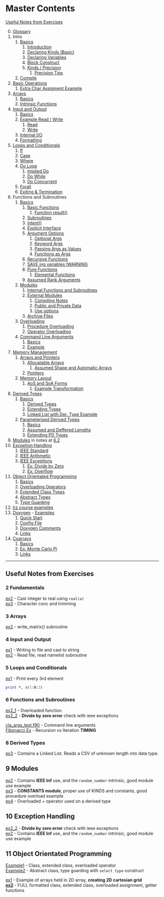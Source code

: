 # Master Contents

[Useful Notes from Exercises](#useful-notes-from-exercises)

0. [Glossary](./00_Glossary.md)
1. Intro
    1. [Basics](./01_0_Basics.md)
        1. [Introduction](./01_0_Basics.md#introduction)
        2. [Declaring Kinds (Basic)](./01_0_Basics.md#declaring-kinds-basic)
        3. [Declaring Variables](./01_0_Basics.md#declaring-variables)
        4. [Block Construct](./01_0_Basics.md#block-construct)
        5. [Kinds / Precision](./01_0_Basics.md#kinds--precision)
            1. [Precision Tips](./01_0_Basics.md#tips)
    2. [Compile](./01_1_Compile.md)
2. [Basic Operations](./02_0_Basic_Operations.md)
    1. [Extra Char Assigment Example](./02_1_Char_Assign_Ex.md)
3. [Arrays](./03_Arrays.md)
    1. [Basics](./03_Arrays.md#basics)
    2. [Intrinsic Functions](./03_Arrays.md#intrinsic-functions)
4. [Input and Output](./04_Input_Output.md)
    1. [Basics](./04_Input_Output.md#basics)
    2. [Example Read / Write](./04_Input_Output.md#example-read--write)
        1. [Read](./04_Input_Output.md#read)
        2. [Write](./04_Input_Output.md#write)
    3. [Internal I/O](./04_Input_Output.md#internal-io)
    4. [Formatting](./04_Input_Output.md#print-formatting)
5. [Loops and Conditionals](./05_Loops_and_Conds.md)
    1. [If](./05_Loops_and_Conds.md#if)
    2. [Case](./05_Loops_and_Conds.md#case)
    3. [Where](./05_Loops_and_Conds.md#where)
    4. [Do Loop](./05_Loops_and_Conds.md#do-loop)
        1. [Implied Do](./05_Loops_and_Conds.md#implied-do)
        2. [Do While](./05_Loops_and_Conds.md#do-while)
        3. [Do Concurrent](./05_Loops_and_Conds.md#do-concurrent)
    5. [Forall](./05_Loops_and_Conds.md#forall)
    6. [Exiting & Termination](./05_Loops_and_Conds.md#termination)
6. Functions and Subroutines
    1. [Basics](./06_0_Functions_Subroutines.md)
        1. [Basic Functions](./06_0_Functions_Subroutines.md#functions)
            1. [Function result()](./06_0_Functions_Subroutines.md#function-result)
        2. [Subroutines](./06_0_Functions_Subroutines.md#subroutines)
        3. [intent()](./06_0_Functions_Subroutines.md#intent-)
        4. [Explicit Interface](./06_0_Functions_Subroutines.md#explicit-interface)
        5. [Argument Options](./06_0_Functions_Subroutines.md#argument-options)
            1. [Optional Args](./06_0_Functions_Subroutines.md#optional-fucntion-args)
            2. [Keyword Args](./06_0_Functions_Subroutines.md#keyword-function-args)
            3. [Passing Args as Values](./06_0_Functions_Subroutines.md#passing-args-as-values)
            4. [Functions as Args](./06_0_Functions_Subroutines.md#passing-functions-as-arguments)
        6. [Recursive Functions](./06_0_Functions_Subroutines.md#recursive-function)
        7. [SAVE ing variables !WARNING](./06_0_Functions_Subroutines.md#save-variables-warning)
        8. [Pure Functions](./06_0_Functions_Subroutines.md#pure-functions)
            1. [Elemental Functions](./06_0_Functions_Subroutines.md#elemental-functions)
        9. [Assumed Rank Arguments](./06_0_Functions_Subroutines.md#assumed-rank-arguments)
    2. [Modules](./06_1_Modules.md)
        1. [Internal Functions and Subroutines](./06_1_Modules.md#internal-functions-and-subroutines)
        2. [External Modules](./06_1_Modules.md#external-modules)
            1. [Compiling Notes](./06_1_Modules.md#compiling)
            2. [Public and Private Data](./06_1_Modules.md#private-and-public-data)
            3. [Use options](./06_1_Modules.md#use-options)
        3. [Archive Files](./06_1_Modules.md#multiple-modules-in-an-archive-file)
    3. [Overloading](./06_2_Overloading.md)
        1. [Procedure Overloading](./06_2_Overloading.md#procedure-overloading)
        2. [Operator Overloading](./06_2_Overloading.md#operator-overloading)
    4. [Command Line Arguments](./06_3_Command_Line_Args.md)
        1. [Basics](./06_3_Command_Line_Args.md#basics)
        2. [Example](./06_3_Command_Line_Args.md#example)
7. [Memory Management](./07_1_Memory_Management.md)
    1. [Arrays and Pointers](./07_1_Memory_Management.md)
        1. [Allocatable Arrays](./07_1_Memory_Management.md#allocatable-arrays)
            1. [Assumed Shape and Automatic Arrays](./07_1_Memory_Management.md#assumed-shape-and-automatic-array)
        2. [Pointers](./07_1_Memory_Management.md#pointers)
    2. [Memory Layout](./07_2_Memory_Layout.md)
        1. [AoS and SoA Forms](./07_2_Memory_Layout.md#aos-and-soa-forms)
            1. [Example Transformation](./07_2_Memory_Layout.md#example-transformation)
8. [Derived Types](./08_1_Derived_Types.md)
    1. [Basics](./08_1_Derived_Types.md)
        1. [Derived Types](./08_1_Derived_Types.md#basics)
        2. [Extending Types](./08_1_Derived_Types.md#extending-types)
        3. [Linked List with Der. Type Example](../08_1_Derived_Types/Exercise3/ex3.f90)
    2. [Parameterised Derived Types](./08_2_Parameterised_D_Types.md)
        1. [Basics](./08_2_Parameterised_D_Types.md#basics)
        2. [Assumed and Deffered Lengths](./08_2_Parameterised_D_Types.md#assumed-and-deffered-lengths)
        3. [Extending PD Types](./08_2_Parameterised_D_Types.md#extending-pd-types)
9. [Modules](./06_1_Modules.md) in notes at [6.2](./06_1_Modules.md)
10. [Excpetion Handling](./10_Exception_Handling.md)
    1. [IEEE Standard](./10_Exception_Handling.md#ieee-standard)
    2. [IEEE Arithmetic](./10_Exception_Handling.md#ieee-arithmetic)
    3. [IEEE Exceptions](./10_Exception_Handling.md#ieee-exceptions)
        1. [Ex: Divide by Zero](./10_Exception_Handling.md#example-division-by-zero)
        2. [Ex: Overflow](./10_Exception_Handling.md#example-overflow)
11. [Object Orientated Programming](./11_OOP.md)
    1. [Basics](./11_OOP.md#basics)
    2. [Overloading Operators](./11_OOP.md#overloading-operators)
    3. [Extended Class Types](./11_OOP.md#extended-class-types)
    4. [Abstract Types](./11_OOP.md#abstract-types)
    5. [Type Guarding](./11_OOP.md#type-guarding)
12. [lrz course examples](./12_lrz_course.md)
13. [Doxygen](./13_Doxygen.md) - [Examples](../13_Doxygen/)  
    1. [Quick Start](./13_Doxygen.md#quick-start)
    2. [Config File](./13_Doxygen.md#config-file)
    3. [Doxygen Comments](./13_Doxygen.md#doxygen-comments)
    4. [Links](./13_Doxygen.md#links)
14. [Coarrays](./14_Coarrays.md)
    1. [Basics](./14_Coarrays.md#basics)
    2. [Ex: Monte Carlo Pi](./14_Coarrays.md#ex-monte-carlo-pi)
    3. [Links](./14_Coarrays.md#links)

---

## Useful Notes from Exercises

### 2 Fundamentals

[ex2](../02_Fundamentals/ex2.f90) - Cast integer to real using `real(a)`  
[ex3](../02_Fundamentals/ex3.f90) - Character conc and trimming

### 3 Arrays

[ex2](../03_Arrays/ex2.f90) - write_matrix() subroutine

### 4 Input and Output

[ex1](../04_Input_and_Output/ex1.f90) - Writing to file and cast to string  
[ex2](../04_Input_and_Output/ex2.f90) - Read file, read namelist subroutine

### 5 Loops and Conditionals

[ex1](../05_Loops_and_Conds/Exercise1/ex1.f90) - Print every 3rd element

````fortran
print *, x(1:N:3)
````

### 6 Functions and Subroutines

[ex2_1](../06_Functions_Subroutines/Exercise2/Part1/ex2_1.f90) - Overloaded function  
[ex2_2](../06_Functions_Subroutines/Exercise2/Part2/ex2_2.f90) - **Divide by zero error** check with ieee exceptions

[cla_args_test.f90](../06_Functions_Subroutines/CLAs/cla_args_test.f90) - Command line arguments  
[Fibonacci Ex](../06_Functions_Subroutines/Fibonacci/recur_vs_iter.f90) - Recursion vs Iteration **TIMING**

### 8 Derived Types

[ex3](../08_Derived_Types/Exercise3/ex3.f90) - Contains a Linked List. Reads a CSV of unknown length into data type.

## 9 Modules

[ex2](../09_Modules/Exercise2/ex2.f90) - Contains **IEEE Inf** use, and the `random_number` intrinsic, good module use example  
[ex3](../09_Modules/Exercise3/ex3.f90) - **CONSTANTS module**, proper use of KINDS and constants, good procedure overload example  
[ex4](../09_Modules/Exercise4/ex4.f90) - Overloaded + operator used on a derived type

## 10 Exception Handling

[ex2_2](../06_Functions_Subroutines/Exercise2/Part2/ex2_2.f90) - **Divide by zero error** check with ieee exceptions  
[ex2](../09_Modules/Exercise2/ex2.f90) - Contains **IEEE Inf** use, and the `random_number` intrinsic, good module use example

## 11 Object Orientated Programming

[Example1](../11_OOP/Example1/) - Class, extended class, overloaded operator  
[Example2](../11_OOP/Example2/) - Abstract class, type guarding with `select type` construct

[ex1](../11_OOP/Exercise1/ex1.f90) - Example of arrays held in 2D array, **creating 2D cartesian grid**  
**[ex2](../11_OOP/Exercise2/ex2.f90)** - FULL formatted class, extended class, overloaded assignment, getter functions
